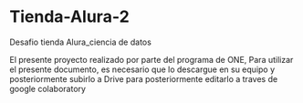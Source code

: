 # Tienda-Alura-2
Desafio tienda Alura_ciencia de datos
<P>El presente proyecto realizado por parte del programa de ONE,
Para utilizar el presente documento, es necesario que lo descargue en su equipo y posteriormente subirlo a Drive
para posteriormente editarlo a traves de google colaboratory</P>
